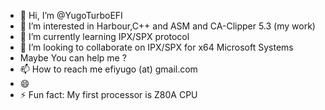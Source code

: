 - 👋 Hi, I’m @YugoTurboEFI
- 👀 I’m interested in Harbour,C++ and ASM and CA-Clipper 5.3 (my work)
- 🌱 I’m currently learning IPX/SPX protocol
- 💞️ I’m looking to collaborate on IPX/SPX for x64 Microsoft Systems
-    Maybe You can help me ?
- 📫 How to reach me efiyugo (at) gmail.com
- 😄 
- ⚡ Fun fact: My first processor is Z80A CPU

<!---
YugoTurboEFI/YugoTurboEFI is a ✨ special ✨ repository because its `README.md` (this file) appears on your GitHub profile.
You can click the Preview link to take a look at your changes.
--->
